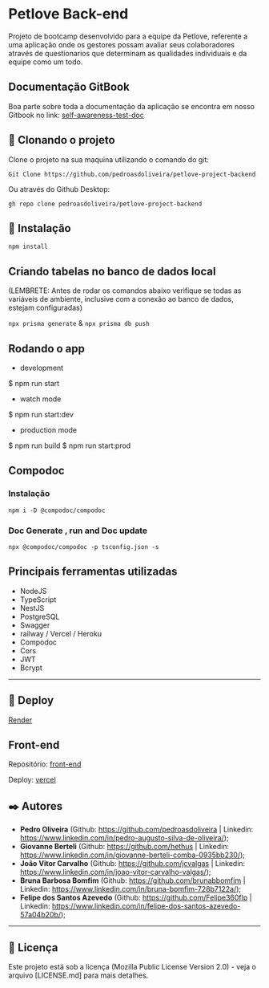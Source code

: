 # Petlove Back-end

Projeto de bootcamp desenvolvido para a equipe da Petlove, referente a uma aplicação onde os gestores possam avaliar seus colaboradores através de questionarios que determinam as qualidades individuais e da equipe como um todo.

## Documentação GitBook

Boa parte sobre toda a documentação da aplicação se encontra em nosso Gitbook no link:
[self-awareness-test-doc](https://pedros-organization-1.gitbook.io/self-awareness-test/)

## 👯‍ Clonando o projeto

Clone o projeto na sua maquina utilizando o comando do git:

`Git Clone https://github.com/pedroasdoliveira/petlove-project-backend`

Ou através do Github Desktop:

`gh repo clone pedroasdoliveira/petlove-project-backend`

## 🔧 Instalação

`npm install`

## Criando tabelas no banco de dados local

(LEMBRETE: Antes de rodar os comandos abaixo verifique se todas as variáveis de ambiente, inclusive com a conexão ao banco de dados, estejam configuradas)

`npx prisma generate` & `npx prisma db push`

## Rodando o app

- development

$ npm run start

- watch mode

$ npm run start:dev

- production mode

$ npm run build
$ npm run start:prod

## Compodoc

### Instalação

`npm i -D @compodoc/compodoc`

### Doc Generate , run and Doc update

`npx @compodoc/compodoc -p tsconfig.json -s`

## Principais ferramentas utilizadas

- NodeJS
- TypeScript
- NestJS
- PostgreSQL
- Swagger
- railway / Vercel / Heroku
- Compodoc
- Cors
- JWT
- Bcrypt

---

## 🚀 Deploy

[Render](https://api-petlove-backend.onrender.com/api)

## Front-end

Repositório: [front-end](https://github.com/pedroasdoliveira/petlove-project-frontend)

Deploy: [vercel](https://petlove-project-frontend.vercel.app)

## ✒️ Autores

- **Pedro Oliveira** (Github: https://github.com/pedroasdoliveira | Linkedin: https://www.linkedin.com/in/pedro-augusto-silva-de-oliveira/);
- **Giovanne Berteli** (Github: https://github.com/hethus | Linkedin: https://www.linkedin.com/in/giovanne-berteli-comba-0935bb230/);
- **João Vitor Carvalho** (Github: https://github.com/jcvalgas | Linkedin: https://www.linkedin.com/in/joao-vitor-carvalho-valgas/);
- **Bruna Barbosa Bomfim** (Github: https://github.com/brunabbomfim | Linkedin: https://www.linkedin.com/in/bruna-bomfim-728b7122a/);
- **Felipe dos Santos Azevedo** (Github: https://github.com/Felipe360flp | Linkedin: https://www.linkedin.com/in/felipe-dos-santos-azevedo-57a04b20b/);

---

## 📄 Licença

Este projeto está sob a licença (Mozilla Public License Version 2.0) - veja o arquivo [LICENSE.md] para mais detalhes.
